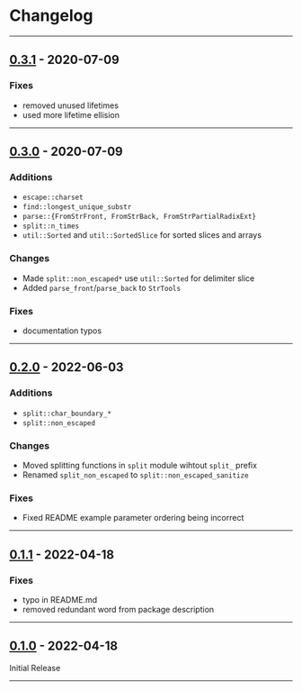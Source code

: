 # Changelog

---
## [0.3.1] - 2020-07-09
### Fixes
- removed unused lifetimes
- used more lifetime ellision


---
## [0.3.0] - 2020-07-09
### Additions
- `escape::charset`
- `find::longest_unique_substr`
- `parse::{FromStrFront, FromStrBack, FromStrPartialRadixExt}`
- `split::n_times`
- `util::Sorted` and `util::SortedSlice` for sorted slices and arrays

### Changes
- Made `split::non_escaped*` use `util::Sorted` for delimiter slice
- Added `parse_front`/`parse_back` to `StrTools`

### Fixes
- documentation typos


---
## [0.2.0] - 2022-06-03
### Additions
- `split::char_boundary_*`
- `split::non_escaped`

### Changes
- Moved splitting functions in `split` module wihtout `split_` prefix
- Renamed `split_non_escaped` to `split::non_escaped_sanitize`

### Fixes
- Fixed README example parameter ordering being incorrect


---
## [0.1.1] - 2022-04-18
### Fixes
- typo in README.md
- removed redundant word from package description


---
## [0.1.0] - 2022-04-18
Initial Release


---
[Unreleased]: https://github.com/epbuennig/strtools/compare/v0.3.1...master
[0.3.1]: https://github.com/epbuennig/strtools/compare/v0.3.0...v0.3.1
[0.3.0]: https://github.com/epbuennig/strtools/compare/v0.2.0...v0.3.0
[0.2.0]: https://github.com/epbuennig/strtools/compare/v0.1.1...v0.2.0
[0.1.1]: https://github.com/epbuennig/strtools/compare/v0.1.0...v0.1.1
[0.1.0]: https://github.com/epbuennig/strtools/compare/master...v0.1.0